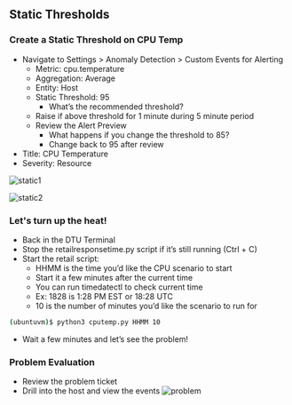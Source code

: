 ## Static Thresholds
### Create a Static Threshold on CPU Temp
- Navigate to Settings > Anomaly Detection > Custom Events for Alerting
  - Metric: cpu.temperature
  - Aggregation: Average
  - Entity: Host
  - Static Threshold: 95
    - What’s the recommended threshold?
  - Raise if above threshold for 1 minute during 5 minute period
  - Review the Alert Preview
    - What happens if you change the threshold to 85?
    - Change back to 95 after review
- Title: CPU Temperature
- Severity: Resource

![static1](/Actionable%20Infrastructure%20Observability%E2%80%8B/assets/images/static1.png)

![static2](/Actionable%20Infrastructure%20Observability%E2%80%8B/assets/images/static2.png)

### Let's turn up the heat!
- Back in the DTU Terminal 
- Stop the retailresponsetime.py script if it’s still running (Ctrl + C)
- Start the retail script: 
  - HHMM is the time you’d like the CPU scenario to start
  - Start it a few minutes after the current time
  - You can run timedatectl to check current time
  - Ex: 1828 is 1:28 PM EST or 18:28 UTC
  - 10 is the number of minutes you’d like the scenario to run for
```bash
(ubuntuvm)$ python3 cputemp.py HHMM 10
```
- Wait a few minutes and let’s see the problem!


### Problem Evaluation
- Review the problem ticket
- Drill into the host and view the events
![problem](/Actionable%20Infrastructure%20Observability%E2%80%8B/assets/images/problem.png)
